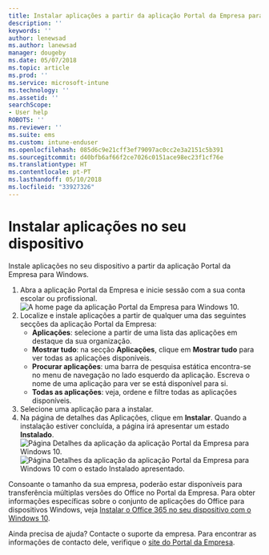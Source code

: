 ```yaml
---
title: Instalar aplicações a partir da aplicação Portal da Empresa para Windows
description: ''
keywords: ''
author: lenewsad
ms.author: lanewsad
manager: dougeby
ms.date: 05/07/2018
ms.topic: article
ms.prod: ''
ms.service: microsoft-intune
ms.technology: ''
ms.assetid: ''
searchScope:
- User help
ROBOTS: ''
ms.reviewer: ''
ms.suite: ems
ms.custom: intune-enduser
ms.openlocfilehash: 085d6c9e21cff3ef79097ac0cc2e3a2151c5b391
ms.sourcegitcommit: d40bfb6af66f2ce7026c0151ace98ec23f1cf76e
ms.translationtype: HT
ms.contentlocale: pt-PT
ms.lasthandoff: 05/10/2018
ms.locfileid: "33927326"
---
```

# <a name="install-apps-on-your-device"></a>Instalar aplicações no seu dispositivo
Instale aplicações no seu dispositivo a partir da aplicação Portal da Empresa para Windows.

1. Abra a aplicação Portal da Empresa e inicie sessão com a sua conta escolar ou profissional.
![A home page da aplicação Portal da Empresa para Windows 10.](./media/RS1_AppDetailsPage_Installed_03.png)
2. Localize e instale aplicações a partir de qualquer uma das seguintes secções da aplicação Portal da Empresa:
    * **Aplicações**: selecione a partir de uma lista das aplicações em destaque da sua organização. 
    * **Mostrar tudo**: na secção **Aplicações**, clique em **Mostrar tudo** para ver todas as aplicações disponíveis.
    * **Procurar aplicações**: uma barra de pesquisa estática encontra-se no menu de navegação no lado esquerdo da aplicação. Escreva o nome de uma aplicação para ver se está disponível para si.
    * **Todas as aplicações**: veja, ordene e filtre todas as aplicações disponíveis.
3. Selecione uma aplicação para a instalar.
4. Na página de detalhes das Aplicações, clique em **Instalar**. Quando a instalação estiver concluída, a página irá apresentar um estado **Instalado**.
![Página Detalhes da aplicação da aplicação Portal da Empresa para Windows 10.](./media/RS1_AppDetailsPage_Installed_02.png)  
![Página Detalhes da aplicação da aplicação Portal da Empresa para Windows 10 com o estado Instalado apresentado.](./media/RS1_AppDetailsPage_Installed_01.png)    

 Consoante o tamanho da sua empresa, poderão estar disponíveis para transferência múltiplas versões do Office no Portal da Empresa. Para obter informações específicas sobre o conjunto de aplicações do Office para dispositivos Windows, veja [Instalar o Office 365 no seu dispositivo com o Windows 10](./install-office-windows.md).

Ainda precisa de ajuda? Contacte o suporte da empresa. Para encontrar as informações de contacto dele, verifique o [site do Portal da Empresa](https://portal.manage.microsoft.com#HelpDeskDialog).
